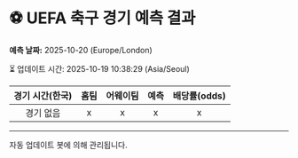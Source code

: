 # ⚽️ UEFA 축구 경기 예측 결과

**예측 날짜:** 2025-10-20 (Europe/London)

⏳ 업데이트 시간: 2025-10-19 10:38:29 (Asia/Seoul)

| 경기 시간(한국) | 홈팀 | 어웨이팀 | 예측 | 배당률(odds) |
|:-------------:|:-----:|:-------:|:-----:|:------------:|
| 경기 없음 | x | x | x | x |

---
자동 업데이트 봇에 의해 관리됩니다.
